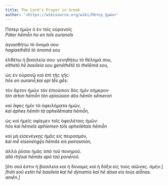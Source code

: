 ```yaml
---
title: The Lord's Prayer in Greek
author: '<https://wikisource.org/wiki/Πάτερ_ἡμῶν>'
---
```


Πάτερ ἡμῶν ὁ ἐν τοῖς οὐρανοῖς  
*Páter hēmō̂n ho en toîs ouranoîs*

ἁγιασθήτω τὸ ὄνομά σου·  
*hagiasthḗtō tò ónomá sou*

ἐλθέτω ἡ βασιλεία σου· γενηθήτω τὸ θέλημά σου,  
*elthétō hē basileía sou genēthḗtō tò thélēmá sou,*

ὡς ἐν οὐρανῷ καὶ ἐπὶ τῆς γῆς·  
*hōs en ouranō̧̂ kaì epì tê̄s gê̄s:*

τὸν ἄρτον ἡμῶν τὸν ἐπιούσιον δὸς ἡμῖν σήμερον·  
*tòn árton hēmō̂n tòn epioúsion dòs hēmîn sḗmeron*

καὶ ἄφες ἡμῖν τὰ ὀφειλήματα ἡμῶν,  
*kaì áphes hēmîn tà opheilḗmata hēmō̂n,*

ὡς καὶ ἡμεῖς αφίεμεν τοῖς ὀφειλέταις ἡμῶν·  
*hōs kaì hēmeîs aphíemen toîs opheilétais hēmō̂n*

καὶ μὴ εἰσενέγκῃς ἡμᾶς εἰς πειρασμόν,  
*kaì mḕ eisenéngȩ̄s hēmâs eis peirasmón,*

ἀλλὰ ῥῦσαι ἡμᾶς ἀπὸ τοῦ πονηροῦ.  
*allà rhŷsai hēmâs apò toû ponēroû.*

[ὅτι σοῦ ἐστιν ἡ βασιλεία καὶ ἡ δύναμις καὶ ἡ δόξα εἰς τοὺς αἰῶνας. ἀμήν.]  
*[hóti soû estin hē basileía kaì hē dýnamis kaì hē dóxa eis toùs aiō̂nas. amḗn.]*
